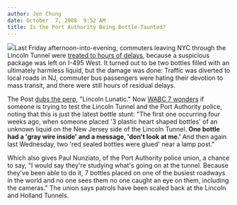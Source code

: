 ```yaml
---
author: Jen Chung
date: October  7, 2008  9:52 AM
title: Is the Port Authority Being Bottle-Taunted?
---
```


<p><img src="https://web.archive.org/web/20110611050401im_/http://gothamist.com/attachments/jen/2008_10_linctun.jpg" class="left">Last Friday afternoon-into-evening, commuters leaving NYC through the Lincoln Tunnel were <a href="https://web.archive.org/web/20110611050401/http://gothamist.com/2008/10/04/suspicious_package_causes_hours_of.php">treated to hours of delays</a>, because a suspicious package was left on I-495 West.  It turned out to be two bottles filled with an ultimately harmless liquid, but the damage was done: Traffic was diverted to local roads in NJ, commuter bus passengers were hating their devotion to mass transit, and there were still hours of residual delays.</p>

<p>The Post <a href="https://web.archive.org/web/20110611050401/http://www.nypost.com/seven/10072008/news/regionalnews/lincoln_lunatic_132505.htm">dubs the perp</a>, &quot;Lincoln Lunatic.&quot;  Now <a href="https://web.archive.org/web/20110611050401/http://abclocal.go.com/wabc/story?section=news/investigators&amp;id=6435477">WABC 7 wonders</a> if someone is trying to test the Lincoln Tunnel and the Port Authority police, noting that this is just the latest bottle stunt: &quot;The first one occurring four weeks ago, when someone placed &apos;3 plastic heart shaped bottles&apos; of an unknown liquid on the New Jersey side of the Lincoln Tunnel. <strong>One bottle had a &apos;gray wire inside&apos; and a message, &apos;don&apos;t look at me.&apos; </strong>And then again last Wednesday, two &apos;red sealed bottles were glued&apos; near a lamp post.&quot;  </p>

<p>Which also gives Paul Nunziato, of the Port Authority police union, a chance to say, &quot;I would say they&apos;re studying what&apos;s going on at the tunnel. Because they&apos;ve been able to do it, 7 bottles placed on one of the busiest roadways in the world and no one sees them no one caught an eye on them, including the cameras.&quot; The union says patrols have been scaled back at the Lincoln and Holland Tunnels.  </p>